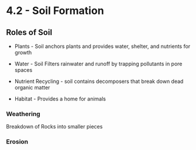 # 4\.2 - Soil Formation

## **Roles of Soil**

- Plants - Soil anchors plants and provides water, shelter, and nutrients for growth

- Water - Soil Filters rainwater and runoff by trapping pollutants in pore spaces

- Nutrient Recycling - soil contains decomposers that break down dead organic matter

- Habitat - Provides a home for animals

### Weathering

Breakdown of Rocks into smaller pieces

### Erosion
